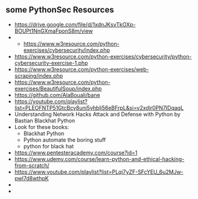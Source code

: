 ## some PythonSec Resources

- https://drive.google.com/file/d/1xdnJKsvTkOXp-BOUPt1NnGXmaFponS8m/view
- - https://www.w3resource.com/python-exercises/cybersecurity/index.php
- https://www.w3resource.com/python-exercises/cybersecurity/python-cybersecurity-exercise-1.php
- https://www.w3resource.com/python-exercises/web-scraping/index.php
- https://www.w3resource.com/python-exercises/BeautifulSoup/index.php
- https://github.com/AlaBouali/bane
- https://youtube.com/playlist?list=PLEOFNTP51GtcBcy8uni5yhblj56eBFrpL&si=v2xdjr0PN7IDqaqL
- Understanding Network Hacks Attack and Defense with Python by Bastian
 Blackhat Python
- Look for these books:
    - Blackhat Python
    - Python automate the boring stuff
    - python for black hat
- https://www.pentesteracademy.com/course?id=1
- https://www.udemy.com/course/learn-python-and-ethical-hacking-from-scratch/
- https://www.youtube.com/playlist?list=PLqi7yZF-SFcYEU_6u2MJw-pwl7d8wthpK
- 
-
